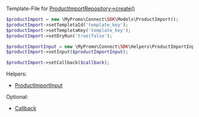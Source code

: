 Template-File for [ProductImportRepository->create()][ProductImportRepository]

```php
$productImport = new \MyPromo\Connect\SDK\Models\ProductImport();
$productImport->setTempletaId('template_key');
$productImport->setTempletaKey('template_key');
$productImport->setDryRun('true|false');

$productImportInput = new \MyPromo\Connect\SDK\Helpers\ProductImportInput();
$productImport->setInput($productImportInput);

$productImport->setCallback($callback);

```

Helpers:

- [ProductImportInput][ProductImportInput]


Optional:

- [Callback][callback]



[Callback]: ../Models/Callback.md
[ProductImportInput]: ../Helpers/ProductImportInput.md
[ProductImportRepository]: ../Repositories/ProductImportRepository.md
